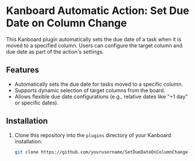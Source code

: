# Kanboard Automatic Action: Set Due Date on Column Change

This Kanboard plugin automatically sets the due date of a task when it is moved to a specified column. Users can configure the target column and due date as part of the action's settings.

## Features

- Automatically sets the due date for tasks moved to a specific column.
- Supports dynamic selection of target columns from the board.
- Allows flexible due date configurations (e.g., relative dates like "+1 day" or specific dates).

## Installation

1. Clone this repository into the `plugins` directory of your Kanboard installation:
   ```bash
   git clone https://github.com/yourusername/SetDueDateOnColumnChange plugins/SetDueDateOnColumnChange

